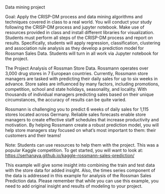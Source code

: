 Data mining project

Goal:
Apply the CRISP-DM process and data mining algorithms and techniques covered in class to a real world. You will conduct your study following the CRISP-DM process and jupyter notebook. Make use of resources provided in class and install different libraries for visualization. Students must perform all steps of the CRISP-DM process and report on results. Specifically, students will apply regression, classification, clustering and association rule analysis as they develop a prediction model for Rossman Sales Data. Students will turn in all work via Jupyter notebook for the project.

The Project
Analysis of Rossman Store Data. Rossmann operates over 3,000 drug stores in 7 European countries. Currently, Rossmann store managers are tasked with predicting their daily sales for up to six weeks in advance. Store sales are influenced by many factors, including promotions, competition, school and state holidays, seasonality, and locality. With thousands of individual managers predicting sales based on their unique circumstances, the accuracy of results can be quite varied.

Rossmann is challenging you to predict 6 weeks of daily sales for 1,115 stores located across Germany. Reliable sales forecasts enable store managers to create effective staff schedules that increase productivity and motivation. By helping Rossmann create a robust prediction model, you will help store managers stay focused on what’s most important to them: their customers and their teams!

Note: Students can use resources to help them with the project. This was a popular Kaggle competition. To get started, you will want to look at: https://serhanaya.github.io/kaggle-rossmann-sales-prediction/

This example will give some insight into combining the train and test data with the store data for added insight. Also, the times series component of the data is addressed in this example for analysis of the Rossman Sales Prediction data. Please remember that while you can use this example, you need to add original insight and results of modeling to your project.
